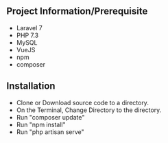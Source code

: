 ## Project Information/Prerequisite

- Laravel 7
- PHP 7.3
- MySQL
- VueJS
- npm 
- composer


## Installation

- Clone or Download source code to a directory. 
- On the Terminal, Change Directory to the directory.
- Run "composer update"
- Run "npm install"
- Run "php artisan serve"

